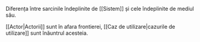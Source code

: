 Diferența între sarcinile îndeplinite de [[Sistem]] și cele îndeplinite de mediul său.

[[Actor|Actorii]] sunt în afara frontierei, [[Caz de utilizare|cazurile de utilizare]] sunt înăuntrul acesteia.